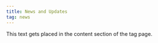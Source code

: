 ```yaml
---
title: News and Updates
tag: news
---
```

This text gets placed in the content section of the tag page.
